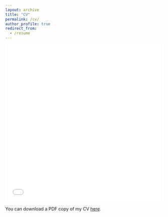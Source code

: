 ```yaml
---
layout: archive
title: "CV"
permalink: /cv/
author_profile: true
redirect_from:
  - /resume
---
```


<iframe src="/files/Anthony_CV.pdf" width="100%" height="500" frameborder="no" border="0" marginwidth="0" marginheight="0"></iframe>

You can download a PDF copy of my CV [here](/files/Anthony_CV.pdf).
